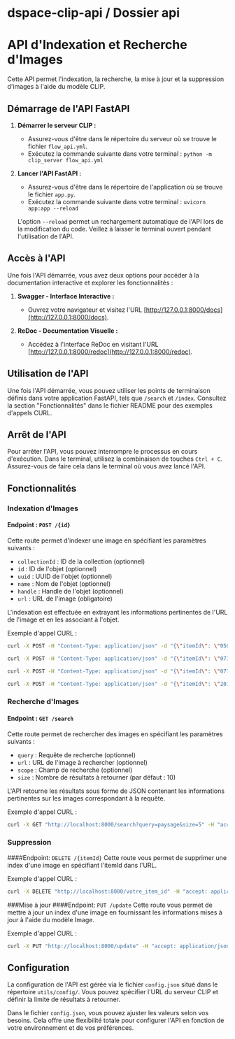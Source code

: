# dspace-clip-api / Dossier api


# API d'Indexation et Recherche d'Images

Cette API permet l'indexation, la recherche, la mise à jour et la suppression d'images à l'aide du modèle CLIP.

## Démarrage de l'API FastAPI

1. **Démarrer le serveur CLIP :**
   - Assurez-vous d'être dans le répertoire du serveur où se trouve le fichier `flow_api.yml`.
   - Exécutez la commande suivante dans votre terminal : `python -m clip_server flow_api.yml`

2. **Lancer l'API FastAPI :**
   - Assurez-vous d'être dans le répertoire de l'application où se trouve le fichier `app.py`.
   - Exécutez la commande suivante dans votre terminal : `uvicorn app:app --reload`

   L'option `--reload` permet un rechargement automatique de l'API lors de la modification du code. Veillez à laisser le terminal ouvert pendant l'utilisation de l'API.

## Accès à l'API

Une fois l'API démarrée, vous avez deux options pour accéder à la documentation interactive et explorer les fonctionnalités :

1. **Swagger - Interface Interactive :**
   - Ouvrez votre navigateur et visitez l'URL [http://127.0.0.1:8000/docs](http://127.0.0.1:8000/docs).

2. **ReDoc - Documentation Visuelle :**
   - Accédez à l'interface ReDoc en visitant l'URL [http://127.0.0.1:8000/redoc](http://127.0.0.1:8000/redoc).

## Utilisation de l'API

Une fois l'API démarrée, vous pouvez utiliser les points de terminaison définis dans votre application FastAPI, tels que `/search` et `/index`. Consultez la section "Fonctionnalités" dans le fichier README pour des exemples d'appels CURL.

## Arrêt de l'API

Pour arrêter l'API, vous pouvez interrompre le processus en cours d'exécution. Dans le terminal, utilisez la combinaison de touches `Ctrl + C`. Assurez-vous de faire cela dans le terminal où vous avez lancé l'API.


## Fonctionnalités

### Indexation d'Images

#### Endpoint : `POST /{id}`

Cette route permet d'indexer une image en spécifiant les paramètres suivants :

- `collectionId` : ID de la collection (optionnel)
- `id` : ID de l'objet (optionnel)
- `uuid` : UUID de l'objet (optionnel)
- `name` : Nom de l'objet (optionnel)
- `handle` : Handle de l'objet (optionnel)
- `url` : URL de l'image (obligatoire)

L'indexation est effectuée en extrayant les informations pertinentes de l'URL de l'image et en les associant à l'objet.

Exemple d'appel CURL :

```bash
curl -X POST -H "Content-Type: application/json" -d "{\"itemId\": \"0505\",\"uuid\": \"10505\", \"itemHandle\": \"12345/0505\", \"itemName\": \"Raiatea depuis un motu\", \"collectionId\": \"exemples\", \"url\": \"../utils/img/IMG_0505.jpeg\"}" http://localhost:8000/0505

curl -X POST -H "Content-Type: application/json" -d "{\"itemId\": \"0734\",\"uuid\": \"10734\", \"itemHandle\": \"12345/0734\", \"itemName\": \"Raiatea depuis un motu\", \"collectionId\": \"exemples\", \"url\": \"../utils/img/IMG_0734.jpeg\"}" http://localhost:8000/0734

curl -X POST -H "Content-Type: application/json" -d "{\"itemId\": \"0777\",\"uuid\": \"10777\", \"itemHandle\": \"12345/0777\", \"itemName\": \"Raiatea depuis un motu\", \"collectionId\": \"exemples2\", \"url\": \"../utils/img/IMG_0777.jpeg\"}" http://localhost:8000/0777

curl -X POST -H "Content-Type: application/json" -d "{\"itemId\": \"2015\",\"uuid\": \"12015\", \"itemHandle\": \"12345/2015\", \"itemName\": \"Raiatea depuis un motu\", \"collectionId\": \"exemples2\", \"url\": \"../utils/img/IMG_2015.jpeg\"}" http://localhost:8000/2015
```

### Recherche d'Images

#### Endpoint : `GET /search`

Cette route permet de rechercher des images en spécifiant les paramètres suivants :

- `query` : Requête de recherche (optionnel)
- `url` : URL de l'image à rechercher (optionnel)
- `scope` : Champ de recherche (optionnel)
- `size` : Nombre de résultats à retourner (par défaut : 10)

L'API retourne les résultats sous forme de JSON contenant les informations pertinentes sur les images correspondant à la requête.

Exemple d'appel CURL :

```bash
curl -X GET "http://localhost:8000/search?query=paysage&size=5" -H "accept: application/json"

```
### Suppression

####Endpoint: `DELETE /{itemId}`
Cette route vous permet de supprimer une index d'une image en spécifiant l'itemId dans l'URL.

Exemple d'appel CURL :

```bash
curl -X DELETE "http://localhost:8000/votre_item_id" -H "accept: application/json"
```
###Mise à jour
####Endpoint: `PUT /update`
Cette route vous permet de mettre à jour un index d'une image en fournissant les informations mises à jour à l'aide du modèle Image.

Exemple d'appel CURL :
```bash
curl -X PUT "http://localhost:8000/update" -H "accept: application/json" -H "Content-Type: application/json" -d '{"itemId": "votre_item_id", "uuid": "votre_uuid", "itemHandle": "votre_handle", "itemName": "votre_nom", "collectionId": "votre_collection_id", "url": "votre_url_mise_a_jour"}'
```


## Configuration

La configuration de l'API est gérée via le fichier `config.json` situé dans le répertoire `utils/config/`. Vous pouvez spécifier l'URL du serveur CLIP et définir la limite de résultats à retourner.


Dans le fichier `config.json`, vous pouvez ajuster les valeurs selon vos besoins. Cela offre une flexibilité totale pour configurer l'API en fonction de votre environnement et de vos préférences.

